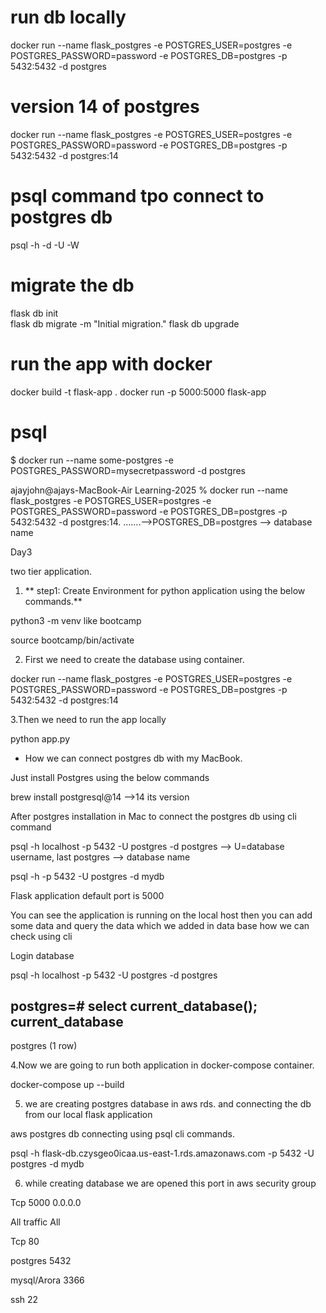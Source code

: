 # run db locally
docker run --name flask_postgres -e POSTGRES_USER=postgres -e POSTGRES_PASSWORD=password -e POSTGRES_DB=postgres -p 5432:5432 -d postgres

# version 14 of postgres
docker run --name flask_postgres -e POSTGRES_USER=postgres -e POSTGRES_PASSWORD=password -e POSTGRES_DB=postgres -p 5432:5432 -d postgres:14
# psql command tpo connect to postgres db
psql -h <host> -d <db-name> -U <username> -W
 

# migrate the db
flask db init   
flask db migrate -m "Initial migration."
flask db upgrade




# run the app with docker

docker build -t flask-app .
docker run -p 5000:5000 flask-app


# psql 

$ docker run --name some-postgres -e POSTGRES_PASSWORD=mysecretpassword -d postgres


ajayjohn@ajays-MacBook-Air Learning-2025 % docker run --name flask_postgres -e POSTGRES_USER=postgres -e POSTGRES_PASSWORD=password -e POSTGRES_DB=postgres -p 5432:5432 -d postgres:14.  …….—>POSTGRES_DB=postgres --> database name 


Day3

two tier application.

1. **    step1: Create Environment for python application using the below commands.**

python3 -m venv <name of the venv> like bootcamp

source bootcamp/bin/activate

2. First we need to create the database using container.

docker run --name flask_postgres -e POSTGRES_USER=postgres -e POSTGRES_PASSWORD=password -e POSTGRES_DB=postgres -p 5432:5432 -d postgres:14

3.Then we need to run the app locally 

python app.py

* How we can connect postgres db with my MacBook.

Just install Postgres using the below commands 

brew install postgresql@14 —>14 its version

After postgres installation in Mac to connect the postgres db using cli command

psql -h localhost -p 5432 -U postgres -d postgres   —> U=database username, last postgres —> database name

psql -h  -p 5432 -U postgres -d mydb

Flask application default port is 5000

You can see the application is running on the local host then you can add some data and query the data which we added in data base how we can check using cli 

Login database 

psql -h localhost -p 5432 -U postgres -d postgres 

postgres=# select current_database();
 current_database 
------------------
 postgres
(1 row)



4.Now we are going to run both application in docker-compose container.

docker-compose up --build

5. we are creating postgres database in aws rds. and connecting the db from our local flask application

aws postgres db connecting using psql cli commands.

psql -h flask-db.czysgeo0icaa.us-east-1.rds.amazonaws.com -p 5432 -U postgres -d mydb

6. while creating database we are opened this port in aws security group 

Tcp 5000 0.0.0.0

All traffic All

Tcp 80

postgres 5432

mysql/Arora 3366

ssh 22 



















 












 










